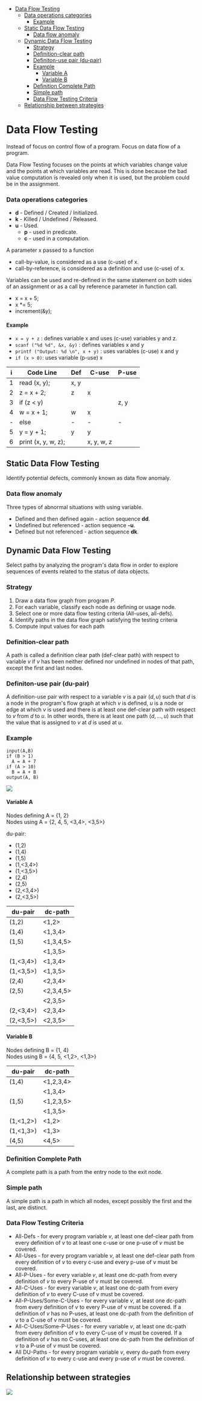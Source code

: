 

<!-- toc -->

- [Data Flow Testing](#data-flow-testing)
    + [Data operations categories](#data-operations-categories)
      - [Example](#example)
  * [Static Data Flow Testing](#static-data-flow-testing)
    + [Data flow anomaly](#data-flow-anomaly)
  * [Dynamic Data Flow Testing](#dynamic-data-flow-testing)
    + [Strategy](#strategy)
    + [Definition-clear path](#definition-clear-path)
    + [Definiton-use pair (du-pair)](#definiton-use-pair-du-pair)
    + [Example](#example-1)
      - [Variable A](#variable-a)
      - [Variable B](#variable-b)
    + [Definition Complete Path](#definition-complete-path)
    + [Simple path](#simple-path)
    + [Data Flow Testing Criteria](#data-flow-testing-criteria)
  * [Relationship between strategies](#relationship-between-strategies)

<!-- tocstop -->

# Data Flow Testing

Instead of focus on control flow of a program. Focus on data flow of a program.

Data Flow Testing focuses on the points at which variables change value and the points at which variables are read. This is done because the bad value computation is revealed only when it is used, but the problem could be in the assignment.

### Data operations categories

- **d** - Defined / Created / Initialized.
- **k** - Killed / Undefined / Released.
- **u** - Used.
  - **p** - used in predicate.
  - **c** - used in a computation.

A parameter x passed to a function

- call-by-value, is considered as a use (c-use) of x.
- call-by-reference, is considered as a definition and use (c-use) of x.

Variables can be used and re-defined in the same statement on both sides of an assignment or as a call by reference parameter in function call.

- x = x + 5;
- x \*= 5;
- increment(&y);

#### Example

- `x = y + z` : defines variable x and uses (c-use) variables y and z.
- `scanf ("%d %d", &x, &y)` : defines variables x and y
- `printf ("Output: %d \n", x + y)` : uses variables (c-use) x and y
- `if (x > 0)`: uses variable (p-use) x

| i   | Code Line           | Def  | C-use      | P-use |
| --- | ------------------- | ---- | ---------- | ----- |
| 1   | read (x, y);        | x, y |
| 2   | z = x + 2;          | z    | x          |
| 3   | if (z < y)          |      |            | z, y  |
| 4   | w = x + 1;          | w    | x          |
| -   | else                | -    | -          | -     |
| 5   | y = y + 1;          | y    | y          |
| 6   | print (x, y, w, z); |      | x, y, w, z |

## Static Data Flow Testing

Identify potential defects, commonly known as data flow anomaly.

### Data flow anomaly

Three types of abnormal situations with using variable.

- Defined and then defined again - action sequence **dd**.
- Undefined but referenced - action sequence **-u**.
- Defined but not referenced - action sequence **dk**.

## Dynamic Data Flow Testing

Select paths by analyzing the program's data flow in order to explore sequences of events related to the status of data objects.

### Strategy

1. Draw a data flow graph from program $P$.
2. For each variable, classify each node as defining or usage node.
3. Select one or more data flow testing criteria (All-uses, all-defs).
4. Identify paths in the data flow graph satisfying the testing criteria
5. Compute input values for each path

### Definition-clear path

A path is called a definition clear path (def-clear path) with respect to variable $v$ if $v$ has
been neither defined nor undefined in nodes of that path, except the first and last nodes.

### Definiton-use pair (du-pair)

A definition-use pair with respect to a variable $v$ is a pair $(d,u)$ such that $d$ is a node in the program's flow graph at which $v$ is defined, $u$ is a node or edge at which $v$ is used and there is at least one def-clear path with respect to $v$ from $d$ to $u$. In other words, there is at least one path $(d, \dots, u)$ such that the value that is assigned to $v$ at $d$ is used at $u$.

### Example

```
input(A,B)
if (B > 1)
  A = A + 7
if (A > 10)
  B = A + B
output(A, B)
```

<img src="Imagens/10 - du-pair example.png">

#### Variable A

Nodes defining A = {1, 2}<br>
Nodes using A = {2, 4, 5, <3,4>, <3,5>}

du-pair:

- (1,2)
- (1,4)
- (1,5)
- (1,<3,4>)
- (1,<3,5>)
- (2,4)
- (2,5)
- (2,<3,4>)
- (2,<3,5>)

| du-pair   | dc-path   |
| --------- | --------- |
| (1,2)     | <1,2>     |
| (1,4)     | <1,3,4>   |
| (1,5)     | <1,3,4,5> |
|           | <1,3,5>   |
| (1,<3,4>) | <1,3,4>   |
| (1,<3,5>) | <1,3,5>   |
| (2,4)     | <2,3,4>   |
| (2,5)     | <2,3,4,5> |
|           | <2,3,5>   |
| (2,<3,4>) | <2,3,4>   |
| (2,<3,5>) | <2,3,5>   |

#### Variable B

Nodes defining B = {1, 4}<br>
Nodes using B = {4, 5, <1,2>, <1,3>}

| du-pair   | dc-path   |
| --------- | --------- |
| (1,4)     | <1,2,3,4> |
|           | <1,3,4>   |
| (1,5)     | <1,2,3,5> |
|           | <1,3,5>   |
| (1,<1,2>) | <1,2>     |
| (1,<1,3>) | <1,3>     |
| (4,5)     | <4,5>     |

### Definition Complete Path

A complete path is a path from the entry node to the exit node.

### Simple path

A simple path is a path in which all nodes, except possibly the first and the last, are distinct.

### Data Flow Testing Criteria

- All-Defs - for every program variable $v$, at least one def-clear path from every definition of $v$ to at least one c-use or one p-use of $v$ must be covered.
- All-Uses - for every program variable $v$, at least one def-clear path from every definition of $v$ to every c-use and every p-use of v must be covered.
- All-P-Uses - for every variable $v$, at least one dc-path from every definition of $v$ to
  every P-use of v must be covered.
- All-C-Uses - for every variable $v$, at least one dc-path from every definition of $v$ to
  every C-use of v must be covered.
- All-P-Uses/Some-C-Uses - for every variable $v$, at least one dc-path from every definition of $v$ to every P-use of v must be covered. If a definition of $v$ has no P-uses, at least one dc-path from the definition of $v$ to a C-use of $v$ must be covered.
- All-C-Uses/Some-P-Uses - for every variable $v$, at least one dc-path from every definition of $v$ to every C-use of $v$ must be covered. If a definition of $v$ has no C-uses, at least one dc-path from the definition of $v$ to a P-use of $v$ must be covered.
- All DU-Paths - for every program variable $v$, every du-path from every definition of $v$ to every c-use and every p-use of $v$ must be covered.

## Relationship between strategies

<img src="Imagens/10 - relationship between strategies.png">
